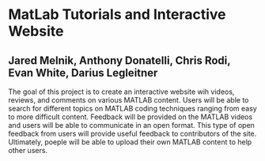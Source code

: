 <h1> MatLab Tutorials and Interactive Website </h1>

<h2> Jared Melnik, Anthony Donatelli, Chris Rodi, Evan White, Darius Legleitner </h2>

The goal of this project is to create an interactive website wih videos, reviews, and comments on various MATLAB content. Users will be able to search for different topics on MATLAB coding techniques ranging from easy to more difficult content. Feedback will be provided on the MATLAB videos and users will be able to communicate in an open format. This type of open feedback from users will provide useful feedback to contributors of the site. Ultimately, poeple will be able to upload their own MATLAB content to help other users.
